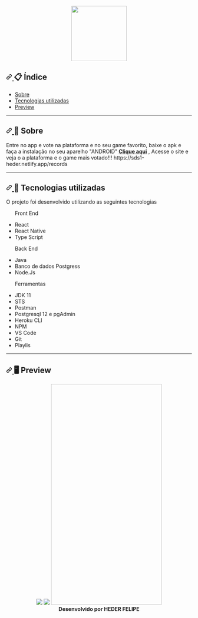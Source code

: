 <p align="center">
  <img src="https://user-images.githubusercontent.com/60014586/93798541-3e1f3700-fc14-11ea-9158-0adc6105612b.jpg" width="150" style="max-width:100%;">
</p>
<h2>
  <a id="user-content--índice" class="anchor" aria-hidden="true" href="#-índice">
    <svg class="octicon octicon-link" viewBox="0 0 16 16" version="1.1" width="16" height="16" aria-hidden="true">
      <path fill-rule="evenodd" d="M7.775 3.275a.75.75 0 001.06 1.06l1.25-1.25a2 2 0 112.83 2.83l-2.5 2.5a2 2 0 01-2.83 0 .75.75 0 00-1.06 1.06 3.5 3.5 0 004.95 0l2.5-2.5a3.5 3.5 0 00-4.95-4.95l-1.25 1.25zm-4.69 9.64a2 2 0 010-2.83l2.5-2.5a2 2 0 012.83 0 .75.75 0 001.06-1.06 3.5 3.5 0 00-4.95 0l-2.5 2.5a3.5 3.5 0 004.95 4.95l1.25-1.25a.75.75 0 00-1.06-1.06l-1.25 1.25a2 2 0 01-2.83 0z"></path>
    </svg>
  </a>
  <g-emoji class="g-emoji" alias="clipboard" fallback-src="https://github.githubassets.com/images/icons/emoji/unicode/1f4cb.png">📋</g-emoji> Índice
</h2>
  <ul>
   <li>
      <a href="#-Sobre">Sobre</a>
    </li>
    <li>
      <a href="#-Tecnologias-utilizadas">Tecnologias utilizadas</a>
    </li>
    <li>
      <a href="#-Preview">Preview</a>
    </li>
  </ul>
<hr></hr>

<h2>
</p>
  <a id="user-content--sobre" class="anchor" aria-hidden="true" href="#-sobre">
    <svg class="octicon octicon-link" viewBox="0 0 16 16" version="1.1" width="16" height="16" aria-hidden="true">
      <path fill-rule="evenodd" d="M7.775 3.275a.75.75 0 001.06 1.06l1.25-1.25a2 2 0 112.83 2.83l-2.5 2.5a2 2 0 01-2.83 0 .75.75 0 00-1.06 1.06 3.5 3.5 0 004.95 0l2.5-2.5a3.5 3.5 0 00-4.95-4.95l-1.25 1.25zm-4.69 9.64a2 2 0 010-2.83l2.5-2.5a2 2 0 012.83 0 .75.75 0 001.06-1.06 3.5 3.5 0 00-4.95 0l-2.5 2.5a3.5 3.5 0 004.95 4.95l1.25-1.25a.75.75 0 00-1.06-1.06l-1.25 1.25a2 2 0 01-2.83 0z"></path>
    </svg>
  </a>
  <g-emoji class="g-emoji" alias="book" fallback-src="https://github.githubassets.com/images/icons/emoji/unicode/1f4d6.png">📖</g-emoji> Sobre
</h2>
  <p>Entre no app e vote na plataforma e no seu game favorito, baixe o apk e faça a instalação no seu aparelho "ANDROID" <strong><a href="https://expo.io/artifacts/d62e7b84-6033-499d-9804-c55562bb4799" rel="nofollow">Clique aqui</a></strong>
  ,  Acesse o site e veja o a plataforma e o game mais votado!!!   <strong><a href=e Site do resultado dos votos   "> </a></strong> https://sds1-heder.netlify.app/records
<hr></hr>

<h2>
  <a id="user-content--tecnologias-utilizadas" class="anchor" aria-hidden="true" href="#-tecnologias-utilizadas">
    <svg class="octicon octicon-link" viewBox="0 0 16 16" version="1.1" width="16" height="16" aria-hidden="true">
      <path fill-rule="evenodd" d="M7.775 3.275a.75.75 0 001.06 1.06l1.25-1.25a2 2 0 112.83 2.83l-2.5 2.5a2 2 0 01-2.83 0 .75.75 0 00-1.06 1.06 3.5 3.5 0 004.95 0l2.5-2.5a3.5 3.5 0 00-4.95-4.95l-1.25 1.25zm-4.69 9.64a2 2 0 010-2.83l2.5-2.5a2 2 0 012.83 0 .75.75 0 001.06-1.06 3.5 3.5 0 00-4.95 0l-2.5 2.5a3.5 3.5 0 004.95 4.95l1.25-1.25a.75.75 0 00-1.06-1.06l-1.25 1.25a2 2 0 01-2.83 0z"></path>
    </svg>
  </a>  
  <g-emoji class="g-emoji" alias="rocket" fallback-src="https://github.githubassets.com/images/icons/emoji/unicode/1f680.png">🚀</g-emoji> Tecnologias utilizadas
</h2>
<p>O projeto foi desenvolvido utilizando as seguintes tecnologias</p>
  <ul>
    
   <p>Front End</p>
   
   <li>React</li>
   <li>React Native</li>
   <li>Type Script</li>
    <p></p>
   <p>Back End</p>
    
   <li>Java</li>
   <li>Banco de dados Postgress</li>
   <li>Node.Js</li>
    <p></p>
   <p>Ferramentas</p>
  <li>JDK 11</li>
  <li>STS</li>
  <li>Postman</li>
  <li>Postgresql 12 e pgAdmin</li>
   <li>Heroku CLI</li>
   <li>NPM</li>
   <li>VS Code</li>
   <li>Git</li>
   <li>Playlis</li>
  </ul>
<hr></hr>

<h2>
  <a id="user-content--preview" class="anchor" aria-hidden="true" href="#-preview">
    <svg class="octicon octicon-link" viewBox="0 0 16 16" version="1.1" width="16" height="16" aria-hidden="true">
      <path fill-rule="evenodd" d="M7.775 3.275a.75.75 0 001.06 1.06l1.25-1.25a2 2 0 112.83 2.83l-2.5 2.5a2 2 0 01-2.83 0 .75.75 0 00-1.06 1.06 3.5 3.5 0 004.95 0l2.5-2.5a3.5 3.5 0 00-4.95-4.95l-1.25 1.25zm-4.69 9.64a2 2 0 010-2.83l2.5-2.5a2 2 0 012.83 0 .75.75 0 001.06-1.06 3.5 3.5 0 00-4.95 0l-2.5 2.5a3.5 3.5 0 004.95 4.95l1.25-1.25a.75.75 0 00-1.06-1.06l-1.25 1.25a2 2 0 01-2.83 0z"></path>
    </svg>
  </a>
  <g-emoji class="g-emoji" alias="desktop_computer" fallback-src="https://github.githubassets.com/images/icons/emoji/unicode/1f5a5.png">🖥</g-emoji> Preview
</h2>
</p>
<p align="center" >
  <img src="https://user-images.githubusercontent.com/60014586/93805015-7bd48d80-fc1d-11ea-8470-922852787b39.png">
  <img src="https://user-images.githubusercontent.com/60014586/93806774-0f0ec280-fc20-11ea-9e2d-f90c71425889.png">
  <img width="300px" height="600px  src="https://user-images.githubusercontent.com/60014586/93805497-3795bd00-fc1e-11ea-9329-5c60efc1c677.jpeg">
  
 

  <br>
  <strong>
  Desenvolvido por HEDER FELIPE
  </strong>
  </p>


